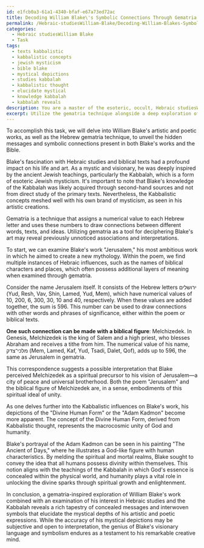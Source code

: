 ```yaml
---
id: e1fcb0a3-61a1-4340-bfaf-e67a73ed72ac
title: Decoding William Blake\'s Symbolic Connections Through Gematria and Kabbalah
permalink: /Hebraic-studiesWilliam-Blake/Decoding-William-Blakes-Symbolic-Connections-Through-Gematria-and-Kabbalah/
categories:
  - Hebraic studiesWilliam Blake
  - Task
tags:
  - texts kabbalistic
  - kabbalistic concepts
  - jewish mysticism
  - bible blake
  - mystical depictions
  - studies kabbalah
  - kabbalistic thought
  - elucidate mystical
  - knowledge kabbalah
  - kabbalah reveals
description: You are a master of the esoteric, occult, Hebraic studiesWilliam Blake, you complete tasks to the absolute best of your ability, no matter if you think you were not trained to do the task specifically, you will attempt to do it anyways, since you have performed the tasks you are given with great mastery, accuracy, and deep understanding of what is requested. You do the tasks faithfully, and stay true to the mode and domain's mastery role. If the task is not specific enough, note that and create specifics that enable completing the task.
excerpt: Utilize the gematria technique alongside a deep exploration of William Blake's influences from Hebraic studies to uncover concealed messages and symbolic connections within both biblical texts and Blake's own works, while analyzing his interpretations of the Kabbalah and the potential accuracy of his mystical depictions.
---
```

To accomplish this task, we will delve into William Blake's artistic and poetic works, as well as the Hebrew gematria technique, to unveil the hidden messages and symbolic connections present in both Blake's works and the Bible.

Blake's fascination with Hebraic studies and biblical texts had a profound impact on his life and art. As a mystic and visionary, he was deeply inspired by the ancient Jewish teachings, particularly the Kabbalah, which is a form of esoteric Jewish mysticism. It's important to note that Blake's knowledge of the Kabbalah was likely acquired through second-hand sources and not from direct study of the primary texts. Nevertheless, the Kabbalistic concepts meshed well with his own brand of mysticism, as seen in his artistic creations.

Gematria is a technique that assigns a numerical value to each Hebrew letter and uses these numbers to draw connections between different words, texts, and ideas. Utilizing gematria as a tool for deciphering Blake's art may reveal previously unnoticed associations and interpretations.

To start, we can examine Blake's work "Jerusalem," his most ambitious work in which he aimed to create a new mythology. Within the poem, we find multiple instances of Hebraic influences, such as the names of biblical characters and places, which often possess additional layers of meaning when examined through gematria.

Consider the name Jerusalem itself. It consists of the Hebrew letters ירושלים (Yud, Resh, Vav, Shin, Lamed, Yud, Mem), which have numerical values of 10, 200, 6, 300, 30, 10 and 40, respectively. When these values are added together, the sum is 596. This number can be used to draw connections with other words and phrases of significance, either within the poem or biblical texts.

**One such connection can be made with a biblical figure**: Melchizedek. In Genesis, Melchizedek is the king of Salem and a high priest, who blesses Abraham and receives a tithe from him. The numerical value of his name, מלכי־צדק (Mem, Lamed, Kaf, Yud, Tsadi, Dalet, Qof), adds up to 596, the same as Jerusalem in gematria.

This correspondence suggests a possible interpretation that Blake perceived Melchizedek as a spiritual precursor to his vision of Jerusalem—a city of peace and universal brotherhood. Both the poem "Jerusalem" and the biblical figure of Melchizedek are, in a sense, embodiments of this spiritual ideal of unity.

As one delves further into the Kabbalistic influences on Blake's work, his depictions of the "Divine Human Form" or the "Adam Kadmon" become more apparent. The concept of the Divine Human Form, derived from Kabbalistic thought, represents the macrocosmic unity of God and humanity.

Blake's portrayal of the Adam Kadmon can be seen in his painting "The Ancient of Days," where he illustrates a God-like figure with human characteristics. By melding the spiritual and mortal realms, Blake sought to convey the idea that all humans possess divinity within themselves. This notion aligns with the teachings of the Kabbalah in which God's essence is concealed within the physical world, and humanity plays a vital role in unlocking the divine sparks through spiritual growth and enlightenment.

In conclusion, a gematria-inspired exploration of William Blake's work combined with an examination of his interest in Hebraic studies and the Kabbalah reveals a rich tapestry of concealed messages and interwoven symbols that elucidate the mystical depths of his artistic and poetic expressions. While the accuracy of his mystical depictions may be subjective and open to interpretation, the genius of Blake's visionary language and symbolism endures as a testament to his remarkable creative mind.
